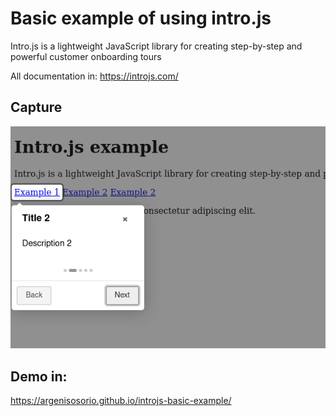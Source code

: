 # Basic example of using intro.js

Intro.js is a lightweight JavaScript library for creating step-by-step and powerful customer onboarding tours

All documentation in: <a href="https://introjs.com/">https://introjs.com/</a>

## Capture

![1.png](1.png "1.png")

## Demo in:

<a href="https://argenisosorio.github.io/introjs-basic-example/">https://argenisosorio.github.io/introjs-basic-example/</a>
